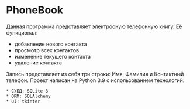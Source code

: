 # PhoneBook
Данная программа представляет электрооную телефонную книгу. 
Её функционал:

  * добавление нового контакта
  * просмотр всех контактов
  * изменение текущего контакта
  * удаление контакта
  
Запись представляет из себя три строки: Имя, Фамилия и Контактный телефон.
Проект написан на Python 3.9 с использованием технологий:

    * СУБД: SQLite 3
    * ORM: SQLAlchemy
    * UI: tkinter
